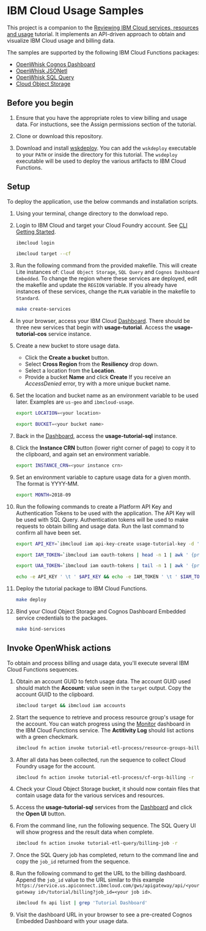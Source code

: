 # IBM Cloud Usage Samples

This project is a companion to the [Reviewing IBM Cloud services, resources and usage](https://console.bluemix.net/docs/tutorials/cloud-usage.html) tutorial. It implements an API-driven approach to obtain and visualize IBM Cloud usage and billing data.

The samples are supported by the following IBM Cloud Functions packages:
- [OpenWhisk Cognos Dashboard](https://github.com/IBM-Cloud/openwhisk-cognos-dashboard)
- [OpenWhisk JSONetl](https://github.com/IBM-Cloud/openwhisk-jsonetl)
- [OpenWhisk SQL Query](https://github.com/IBM-Cloud/openwhisk-sql-query)
- [Cloud Object Storage](github.com/ibm-functions/package-cloud-object-storage)

## Before you begin

1. Ensure that you have the appropriate roles to view billing and usage data. For instuctions, see the Assign permissions section of the tutorial.

2. Clone or download this repository.

3. Download and install [wskdeploy](https://github.com/apache/incubator-openwhisk-wskdeploy/releases/tag/0.9.8-incubating). You can add the `wskdeploy` executable to your `PATH` or inside the directory for this tutorial. The `wsdeploy` executable will be used to deploy the various artifacts to IBM Cloud Functions.

## Setup

To deploy the application, use the below commands and installation scripts.

1. Using your terminal, change directory to the donwload repo.

1. Login to IBM Cloud and target your Cloud Foundry account. See [CLI Getting Started](https://console.bluemix.net/docs/cli/reference/bluemix_cli/get_started.html#getting-started).
    ```sh
    ibmcloud login
    ```

    ```sh
    ibmcloud target --cf
    ```

2. Run the following command from the provided makefile. This will create Lite instances of: `Cloud Object Storage`, `SQL Query` and `Cognos Dashboard Embedded`. To change the region where these services are deployed, edit the makefile and update the `REGION` variable. If you already have instances of these services, change the `PLAN` variable in the makefile to `Standard`.
    ```sh
    make create-services
    ```

3. In your browser, access your IBM Cloud [Dashboard](https://console.bluemix.net/dashboard). There should be three new services that begin with **usage-tutorial**. Access the **usage-tutorial-cos** service instance.

4. Create a new bucket to store usage data.
    - Click the **Create a bucket** button.
    - Select **Cross Region** from the **Resiliency** drop down.
    - Select a location from the **Location**.
    - Provide a bucket **Name** and click **Create** If you receive an *AccessDenied* error, try with a more unique bucket name.

5. Set the location and bucket name as an environment variable to be used later. Examples are `us-geo` and `ibmcloud-usage`.
    ```sh
    export LOCATION=<your location>
    ```

    ```sh
    export BUCKET=<your bucket name>
    ```

6. Back in the [Dashboard](https://console.bluemix.net/dashboard), access the **usage-tutorial-sql** instance.

7. Click the **Instance CRN** button (lower right corner of page) to copy it to the clipboard, and again set an environment variable.
    ```sh
    export INSTANCE_CRN=<your instance crn>
    ```

8. Set an environment variable to capture usage data for a given month. The format is YYYY-MM.
    ```sh
    export MONTH=2018-09
    ```

9. Run the following commands to create a Platform API Key and Authentication Tokens to be used with the application. The API Key will be used with SQL Query. Authentication tokens will be used to make requests to obtain billing and usage data. Run the last command to confirm all have been set.
    ```sh
    export API_KEY=`ibmcloud iam api-key-create usage-tutorial-key -d 'apiKey created for http://github.com/IBM-Cloud/cloud-usage-samples' | grep 'API Key' | awk ' {print $3} '`
    ```

    ```sh
    export IAM_TOKEN=`ibmcloud iam oauth-tokens | head -n 1 | awk ' {print $4} '`
    ```

    ```sh
    export UAA_TOKEN=`ibmcloud iam oauth-tokens | tail -n 1 | awk ' {print $4} '`
    ```

    ```sh
    echo -e API_KEY ' \t ' $API_KEY && echo -e IAM_TOKEN ' \t ' $IAM_TOKEN && echo -e UAA_TOKEN ' \t ' $UAA_TOKEN
    ```

10. Deploy the tutorial package to IBM Cloud Functions.
    ```sh
    make deploy
    ```

11. Bind your Cloud Object Storage and Cognos Dashboard Embedded service credentials to the packages.
    ```sh
    make bind-services
    ```

## Invoke OpenWhisk actions

To obtain and process billing and usage data, you'll execute several IBM Cloud Functions sequences.

1. Obtain an account GUID to fetch usage data. The account GUID used should match the **Account:** value seen in the `target` output. Copy the account GUID to the clipboard.
    ```sh
    ibmcloud target && ibmcloud iam accounts
    ```

2. Start the sequence to retrieve and process resource group's usage for the account. You can watch progress using the [Monitor](https://console.bluemix.net/openwhisk/dashboard) dashboard in the IBM Cloud Functions service. The **Actitivity Log** should list actions with a green checkmark.
    ```sh
    ibmcloud fn action invoke tutorial-etl-process/resource-groups-billing -r --param guid <your guid>
    ```

3. After all data has been collected, run the sequence to collect Cloud Foundry usage for the account.
    ```sh
    ibmcloud fn action invoke tutorial-etl-process/cf-orgs-billing -r
    ```

4. Check your Cloud Object Storage bucket, it should now contain files that contain usage data for the various services and resources.

5. Access the **usage-tutorial-sql** services from the [Dashboard](https://console.bluemix.net/dashboard/apps) and click the **Open UI** button.

6. From the command line, run the following sequence. The SQL Query UI will show progress and the result data when complete.
    ```sh
    ibmcloud fn action invoke tutorial-etl-query/billing-job -r
    ```

7. Once the SQL Query job has completed, return to the command line and copy the `job_id` returned from the sequence.

8. Run the following command to get the URL to the billing dashboard. Append the `job_id` value to the URL similar to this example `https://service.us.apiconnect.ibmcloud.com/gws/apigateway/api/<your gateway id>/tutorial/billing?job_id=<your job id>`.

    ```sh
    ibmcloud fn api list | grep 'Tutorial Dashboard'
    ```

9. Visit the dashboard URL in your browser to see a pre-created Cognos Embedded Dashboard with your usage data.